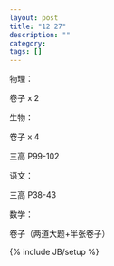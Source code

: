 ```yaml
---
layout: post
title: "12 27"
description: ""
category: 
tags: []
---
```

物理：

卷子 x 2

生物：

卷子 x 4

三高 P99-102

语文：

三高 P38-43

数学：

卷子（两道大题+半张卷子）

{% include JB/setup %}
